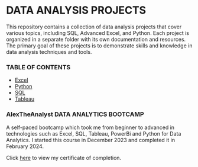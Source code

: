 # DATA ANALYSIS PROJECTS
This repository contains a collection of data analysis projects that cover various topics, including SQL, Advanced Excel, and Python. Each project is organized in a separate folder with its own documentation and resources. The primary goal of these projects is to demonstrate skills and knowledge in data analysis techniques and tools.

### TABLE OF CONTENTS
- [Excel](/Excel/)
- [Python](/Python/)
- [SQL](/SQL/)
- [Tableau](/Tableau/)

### AlexTheAnalyst DATA ANALYTICS BOOTCAMP
A self-paced bootcamp which took me from beginner to advanced in technologies such as Excel, SQL, Tableau, PowerBi and Python for Data Analytics. I started this course in December 2023 and completed it in February 2024.

Click [here](/Data%20Analytics%20Bootcamp%20Certification%20of%20Completion.png) to view my certificate of completion.
